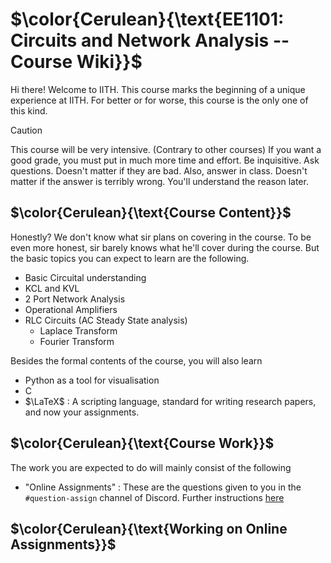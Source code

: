 # $\color{Cerulean}{\text{EE1101: Circuits and Network Analysis -- Course Wiki}}$
Hi there! 
Welcome to IITH. This course marks the beginning of a unique experience at IITH. For better or for worse, this course is the only one of this kind. 


> [!CAUTION]
>This course will be very intensive. (Contrary to other courses) If you want a good grade, you must put in much more time and effort.
>Be inquisitive. Ask questions. Doesn't matter if they are bad. Also, answer in class. Doesn't matter if the answer is terribly wrong. You'll understand the reason later.

## $\color{Cerulean}{\text{Course Content}}$
Honestly? We don't know what sir plans on covering in the course. To be even more honest, sir barely knows what he'll cover during the course. But the basic topics you can expect to learn are the following. 
* Basic Circuital understanding
* KCL and KVL
* 2 Port Network Analysis
* Operational Amplifiers
* RLC Circuits (AC Steady State analysis)
  * Laplace Transform
  * Fourier Transform

Besides the formal contents of the course, you will also learn 
* Python as a tool for visualisation
* C
* $\LaTeX$ : A scripting language, standard for writing research papers, and now your assignments.

## $\color{Cerulean}{\text{Course Work}}$
The work you are expected to do will mainly consist of the following
* "Online Assignments" : These are the questions given to you in the `#question-assign` channel of Discord. Further instructions [here](colorceruleantextworking-on-online-assignments)




## $\color{Cerulean}{\text{Working on Online Assignments}}$
